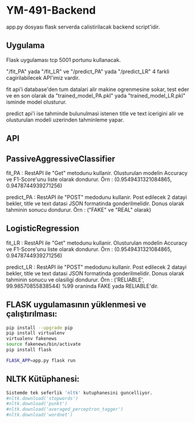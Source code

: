 # YM-491-Backend

app.py dosyası flask serverda calistirilacak backend script'idir.

## Uygulama
Flask uygulaması tcp 5001 portunu kullanacak.

"/fit_PA" yada "/fit_LR" ve  "/predict_PA" yada "/predict_LR" 4 farkli cagirilabilecek API'imiz vardir.

fit api'i database'den tum datalari alir makine ogrenmesine sokar, test eder ve en son olarak da "trained_model_PA.pkl" yada "trained_model_LR.pkl" isminde model olusturur.

predict api'i ise tahminde bulunulmasi istenen title ve text icerigini alir ve olusturulan modeli uzerinden tahminleme yapar.

## API
## PassiveAggressiveClassifier
fit_PA :
RestAPI ile "Get" metodunu kullanir. Olusturulan modelin Accuracy ve F1-Score'unu liste olarak dondurur. 
Örn : (0.9549431321084865, 0.9478744939271256)

predict_PA :
RestAPI ile "POST" medodunu kullanir. Post edilecek 2 datayi bekler, title ve text datasi JSON formatinda gonderilmelidir.
Donus olarak tahminin sonucu dondurur. Örn : ("FAKE" ve "REAL" olarak)

## LogisticRegression
fit_LR :
RestAPI ile "Get" metodunu kullanir. Olusturulan modelin Accuracy ve F1-Score'unu liste olarak dondurur. 
Örn : (0.9549431321084865, 0.9478744939271256)

predict_LR :
RestAPI ile "POST" medodunu kullanir. Post edilecek 2 datayi bekler, title ve text datasi JSON formatinda gonderilmelidir.
Donus olarak tahminin sonucu ve olasiligi dondurur. Örn : ('RELIABLE', 99.98570855838544) %99 oraninda FAKE yada RELIABLE'dir.

## FLASK uygulamasının yüklenmesi ve çalıştırılması:
```bash
pip install --upgrade pip
pip install virtualenv
virtualenv fakenews
source fakenews/bin/activate
pip install flask

FLASK_APP=app.py flask run
```

## NLTK Kütüphanesi:
```python
Sistemde tek seferlik 'nltk' kutuphanesini guncelliyor.
#nltk.download('stopwords')
#nltk.download('punkt')
#nltk.download('averaged_perceptron_tagger')
#nltk.download('wordnet')
```
